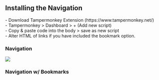<h2>Installing the Navigation</h2>
 <p>
 - Download Tampermonkey Extension (https://www.tampermonkey.net/)
<br>- Tampermonkey > Dashboard > + (Add new script)
<br>- Copy & paste code into the body > save as new script
<br>- Alter HTML of links if you have included the bookmark option.

<h3>Navigation</h3>
<a href="https://github.com/neopets-fixes/neopets_code/raw/master/Navigation_Script/Neopets_Cliffhanger/Nav_Beta.js"><img src="https://github.com/w35l3y/userscripts/raw/master/resources/image/install_button.jpg"></a>

<h3>Navigation w/ Bookmarks</h3>
